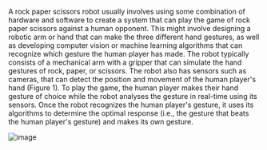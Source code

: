 A rock paper scissors robot usually involves using some combination of hardware and software to create a system that can play the game of rock paper scissors against a human opponent. This might involve designing a robotic arm or hand that can make the three different hand gestures, as well as developing computer vision or machine learning algorithms that can recognize which gesture the human player has made.
The robot typically consists of a mechanical arm with a gripper that can simulate the hand gestures of rock, paper, or scissors. The robot also has sensors such as cameras, that can detect the position and movement of the human player's hand (Figure 1).
To play the game, the human player makes their hand gesture of choice while the robot analyses the gesture in real-time using its sensors. Once the robot recognizes the human player's gesture, it uses its algorithms to determine the optimal response (i.e., the gesture that beats the human player's gesture) and makes its own gesture.

![image](https://github.com/Waranika/Rock-Paper-Scissors/assets/58334072/84a4b8e4-d28f-440b-b731-93b04a9de990)
